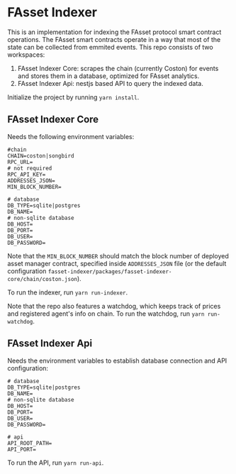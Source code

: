 # FAsset Indexer

This is an implementation for indexing the FAsset protocol smart contract operations. The FAsset smart contracts operate in a way that most of the state can be collected from emmited events. This repo consists of two workspaces:

1. FAsset Indexer Core: scrapes the chain (currently Coston) for events and stores them in a database, optimized for FAsset analytics.
1. FAsset Indexer Api: nestjs based API to query the indexed data.

Initialize the project by running `yarn install`.

## FAsset Indexer Core

Needs the following environment variables:

```
#chain
CHAIN=coston|songbird
RPC_URL=
# not required
RPC_API_KEY=
ADDRESSES_JSON=
MIN_BLOCK_NUMBER=

# database
DB_TYPE=sqlite|postgres
DB_NAME=
# non-sqlite database
DB_HOST=
DB_PORT=
DB_USER=
DB_PASSWORD=
```

Note that the `MIN_BLOCK_NUMBER` should match the block number of deployed asset manager contract, specified inside `ADDRESSES_JSON` file (or the default configuration `fasset-indexer/packages/fasset-indexer-core/chain/coston.json`).

To run the indexer, run `yarn run-indexer`.

Note that the repo also features a watchdog, which keeps track of prices and registered agent's info on chain. To run the watchdog, run `yarn run-watchdog`.

## FAsset Indexer Api

Needs the environment variables to establish database connection and API configuration:

```
# database
DB_TYPE=sqlite|postgres
DB_NAME=
# non-sqlite database
DB_HOST=
DB_PORT=
DB_USER=
DB_PASSWORD=

# api
API_ROOT_PATH=
API_PORT=
```

To run the API, run `yarn run-api`.